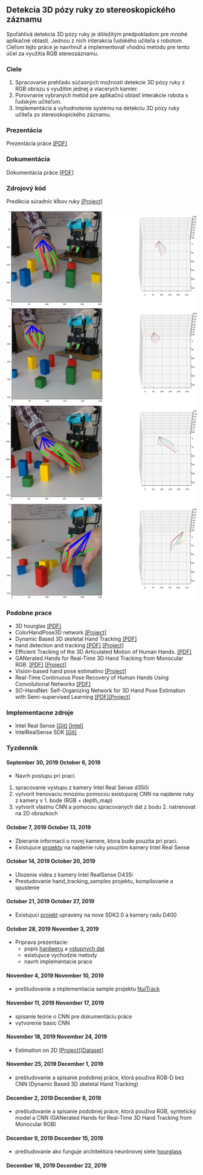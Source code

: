 ## Detekcia 3D pózy ruky zo stereoskopického záznamu

Spoľahlivá  detekcia  3D  pózy  ruky  je  dôležitým  predpokladom  pre  mnohé aplikačné oblasti. Jednou z nich interakcia ľudského učiteľa s robotom. Cieľom tejto  práce  je  navrhnúť  a  implementovať  vhodnú  metódu  pre  tento  účel za využitia RGB stereozáznamu.

### Ciele

1. Spracovanie prehľadu súčasných možností detekcie 3D pózy ruky z RGB obrazu s využitím jednej a viacerych kamier.
2.  Porovnanie  vybraných  metód  pre  aplikačnú  oblasť  interakcie  robota s ľudským učiteľom.
3. Implementácia a vyhodnotenie systému na detekciu 3D pózy ruky učiteľa zo stereoskopického záznamu.

### Prezentácia

Prezentácia práce [[PDF]](https://github.com/bordac6/DiplomovaPraca/blob/master/Presentation/HandPoseEstimation.pdf)

### Dokumentácia

Dokumentácia práce [[PDF]](https://github.com/bordac6/DiplomovaPraca/blob/master/TomasBordac.pdf)

### Zdrojový kód

Predikcia súradníc kĺbov ruky [[Project]](https://github.com/bordac6/DiplomovaPraca/tree/master/codes)

![im0](results/im0.png)
![im1](results/im1.png)
![im2](results/im2.png)
![im3](results/im3.png)


### Podobne prace

- 3D hourglas [[PDF]](http://bmvc2018.org/contents/papers/1133.pdf)
- ColorHandPose3D network [[Project]](https://github.com/lmb-freiburg/hand3d)
- Dynamic Based 3D skeletal Hand Tracking [[PDF]](https://arxiv.org/pdf/1705.07640.pdf)
- hand detection and tracking [[PDF]](http://openaccess.thecvf.com/content_ECCV_2018/papers/Xiaokun_Wu_HandMap_Robust_Hand_ECCV_2018_paper.pdf) [[Project]](https://xkunwu.github.io/projects/hand-track/hand-track)
- Efficient Tracking of the 3D Articulated Motion of Human Hands. [[PDF]](http://users.ics.forth.gr/~oikonom/pb/oikonomidisPhDthesis.pdf)
- GANerated Hands for Real-Time 3D Hand Tracking from Monocular RGB. [[PDF]](http://handtracker.mpi-inf.mpg.de/projects/GANeratedHands/content/GANeratedHands_CVPR2018.pdf) [[Project]](http://handtracker.mpi-inf.mpg.de/projects/GANeratedHands/)
- Vision-based hand pose estimatino [[Project]](https://dr.ntu.edu.sg/handle/10356/65842)
- Real-Time Continuous Pose Recovery of Human Hands Using Convolutional Networks [[PDF]](https://cims.nyu.edu/~tompson/others/TOG_2014_paper_PREPRINT.pdf)
- SO-HandNet: Self-Organizing Network for 3D Hand Pose Estimation with Semi-supervised Learning [[PDF]](https://drive.google.com/file/d/11GJzouV6jt_aOpvrJ8l3J5x_R_-m-Lg8/view)[[Project]](https://github.com/TerenceCYJ/SO-HandNet)

### Implementacne zdroje 
- Intel Real Sense [[Git]](https://github.com/IntelRealSense/hand_tracking_samples) [[Intel]](https://dev.intelrealsense.com/docs/code-samples?_ga=2.205128336.1241596958.1570466579-2098720125.1570466579)
- IntelRealSense SDK [[Git]](https://github.com/IntelRealSense/librealsense/releases)

### Tyzdennik

#### September 30, 2019	October 6, 2019
- Navrh postupu pri praci.
1. spracovanie vystupu z kamery Intel Real Sense d350i
2. vytvorit trenovaciu mnozinu pomocou existujucej CNN na najdenie ruky z kamery v 1. bode (RGB + depth_map)
3. vytvorit vlastnu CNN a pomocou spracovanych dat z bodu 2. natrenovat na 2D obrazkoch

#### October 7, 2019	October 13, 2019
- Zbieranie informacii o novej kamere, ktora bude pouzita pri praci.
- Existujuce [projekty](https://github.com/IntelRealSense/hand_tracking_samples) na najdenie ruky pouzitim kamery Intel Real Sense

#### October 14, 2019	October 20, 2019
- Ulozenie videa z kamery Intel RealSense D435i
- Prestudovanie hand_tracking_samples projektu, kompilovanie a spustenie

#### October 21, 2019	October 27, 2019
- Existujuci [projekt](https://github.com/limgm/hand_tracking_samples_D400) upraveny na nove SDK2.0 a kamery radu D400

#### October 28, 2019	November 3, 2019
- Priprava prezentacie:
  - popis [hardweru](https://www.intel.com/content/dam/support/us/en/documents/emerging-technologies/intel-realsense-technology/Intel-RealSense-D400-Series-Datasheet.pdf) a [vstupnych dat](http://wiki.ros.org/Bags/Format/2.0)
  - existujuce vychodzie metody
  - navrh implementacie prace

#### November 4, 2019	November 10, 2019
- preštudovanie a implementiacia sample projektu [NuiTrack](https://nuitrack.com/)

#### November 11, 2019	November 17, 2019
- spísanie teórie o CNN pre dokumentáciu práce
- vytvorenie basic CNN

#### November 18, 2019	November 24, 2019
- Estimation on 2D [[Project]](https://github.com/lmb-freiburg/freihand)[[Dataset]](https://lmb.informatik.uni-freiburg.de/resources/datasets/FreihandDataset.en.html)

#### November 25, 2019	December 1, 2019
- preštudovanie a spísanie podobnej práce, ktorá používa RGB-D bez CNN (Dynamic Based 3D skeletal Hand Tracking)

#### December 2, 2019	December 8, 2019
- preštudovanie a spísanie podobnej práce, ktorá používa RGB, syntetický model a CNN (GANerated Hands for Real-Time 3D Hand Tracking from Monocular RGB)

#### December 9, 2019	December 15, 2019
- preštudovanie ako funguje architektúra neurónovej siete [hourglass](https://arxiv.org/abs/1603.06937)

#### December 16, 2019	December 22, 2019
